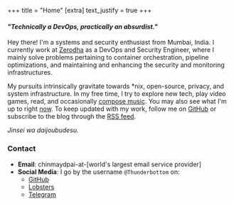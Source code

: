 +++
title = "Home"
[extra]
text_justify = true
+++

<h4 class="text-center"><i>"Technically a DevOps, practically an absurdist."</i></h4>

Hey there! I'm a systems and security enthusiast from Mumbai, India. I currently work at [Zerodha](https://zerodha.com) as a DevOps and Security Engineer, where I mainly solve problems pertaining to container orchestration, pipeline optimizations, and maintaining and enhancing the security and monitoring infrastructures.

My pursuits intrinsically gravitate towards *nix, open-source, privacy, and system infrastructure. In my free time, I try to explore new tech, play video games, read, and occasionally [compose music](https://soundcloud.com/harmonicseventhnoiseprotocol). You may also see what I'm up to right [now](/now). To keep updated with my work, follow me on [GitHub](https://github.com/Thunderbottom) or subscribe to the blog through the [RSS feed](/rss.xml).

_Jinsei wa daijoubudesu._

### Contact

- **Email**: chinmaydpai-at-[world's largest email service provider]
- **Social Media**: I go by the username `@Thunderbottom` on:
  - [GitHub](https://github.com/Thunderbottom)
  - [Lobsters](https://lobste.rs/u/Thunderbottom)
  - [Telegram](https://t.me/Thunderbottom)
